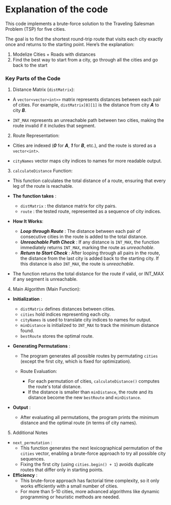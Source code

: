 ﻿# Explanation of the code

This code implements a brute-force solution to the Traveling Salesman Problem (TSP) for five cities.

The goal is to find the shortest round-trip route that visits each city exactly once and returns to the starting point. Here’s the explanation:


1. Modelize Cities + Roads with distances
2. Find the best way to start from a city, go through all the cities and go back to the start


### Key Parts of the Code
1. Distance Matrix (`distMatrix`):

* A `vector<vector<int>>` matrix represents distances between each pair of cities. For example, `distMatrix[0][1]` is the distance from city **_A_** to city ***B***.

* `INT_MAX` represents an unreachable path between two cities, making the route invalid if it includes that segment.


2. Route Representation:
* Cities are indexed (***0*** for ***A***, ***1*** for ***B***, etc.), and the route is stored as a `vector<int>`.

* `cityNames` vector maps city indices to names for more readable output.


3. `calculateDistance` Function:
* This function calculates the total distance of a route, ensuring that every leg of the route is reachable.

* **The function takes** :
  * `distMatrix` : the distance matrix for city pairs.
  * `route` : the tested route, represented as a sequence of city indices.

* **How It Works**:
  * ***Loop through Route*** : The distance between each pair of consecutive cities in the route is added to the total distance.
  * ***Unreachable Path Check*** : If any distance is `INT_MAX`, the function immediately returns `INT_MAX`, marking the route as *unreachable*.
  * ***Return to Start Check*** : After looping through all pairs in the route, the distance from the last city is added back to the starting city. If this distance is also `INT_MAX`, the route is *unreachable*.

* The function returns the total distance for the route if valid, or INT_MAX if any segment is unreachable.


4. Main Algorithm (Main Function):
* **Initialization** :
  * `distMatrix` defines distances between cities.
  * `cities` hold indices representing each city.
  * `cityNames` is used to translate city indices to names for output.
  * `minDistance` is initialized to `INT_MAX` to track the minimum distance found.
  * `bestRoute` stores the optimal route.

* **Generating Permutations** :
  * The program generates all possible routes by permutating `cities` (except the first city, which is fixed for optimization).

  * Route Evaluation:
    * For each permutation of cities, `calculateDistance()` computes the route's total distance.
    * If the distance is smaller than `minDistance`, the route and its distance become the new `bestRoute` and `minDistance`.

* **Output** :
  * After evaluating all permutations, the program prints the minimum distance and the optimal route (in terms of city names).


5. Additional Notes
* `next_permutation` :
  * This function generates the next lexicographical permutation of the `cities` vector, enabling a brute-force approach to try all possible city sequences.
  * Fixing the first city (using `cities.begin() + 1`) avoids duplicate routes that differ only in starting points.
* **Efficiency** :
  * This brute-force approach has factorial time complexity, so it only works efficiently with a small number of cities.
  * For more than 5-10 cities, more advanced algorithms like dynamic programming or heuristic methods are needed.
